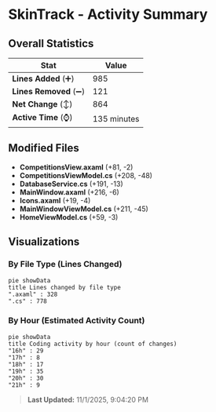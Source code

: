 # SkinTrack - Activity Summary 

## Overall Statistics

| Stat                   | Value                                                             |
| ---------------------- | ----------------------------------------------------------------- |
| **Lines Added** (➕)   | 985                                          |
| **Lines Removed** (➖) | 121                                        |
| **Net Change** (↕)    | 864                |
| **Active Time** (⌚)   | 135 minutes |


## Modified Files
- **CompetitionsView.axaml** (+81, -2)
- **CompetitionsViewModel.cs** (+208, -48)
- **DatabaseService.cs** (+191, -13)
- **MainWindow.axaml** (+216, -6)
- **Icons.axaml** (+19, -4)
- **MainWindowViewModel.cs** (+211, -45)
- **HomeViewModel.cs** (+59, -3)

## Visualizations

### By File Type (Lines Changed)

```mermaid
pie showData
title Lines changed by file type
".axaml" : 328
".cs" : 778
```

### By Hour (Estimated Activity Count)

```mermaid
pie showData
title Coding activity by hour (count of changes)
"16h" : 29
"17h" : 8
"18h" : 17
"19h" : 35
"20h" : 30
"21h" : 9
```


> **Last Updated:** 11/1/2025, 9:04:20 PM
